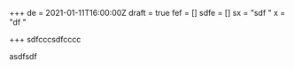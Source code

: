 +++
de = 2021-01-11T16:00:00Z
draft = true
fef = []
sdfe = []
sx = "sdf "
x = "df "

+++
sdfcccsdfcccc

asdfsdf